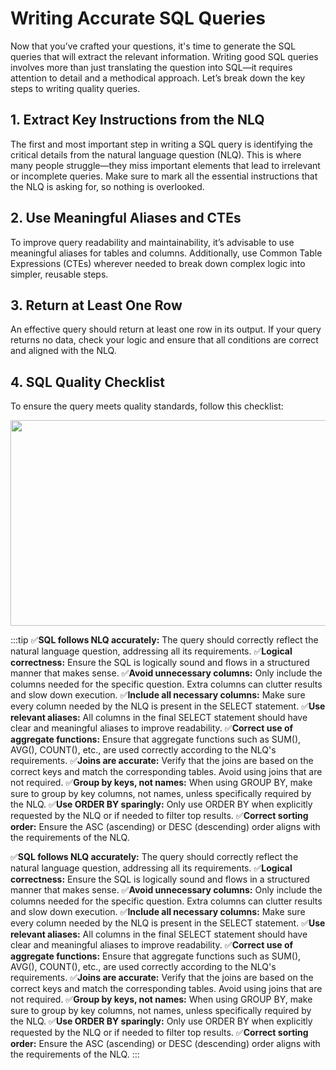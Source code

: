 # Writing Accurate SQL Queries

Now that you’ve crafted your questions, it's time to generate the SQL queries that will extract the relevant information. Writing good SQL queries involves more than just translating the question into SQL—it requires attention to detail and a methodical approach. Let’s break down the key steps to writing quality queries.

## 1. Extract Key Instructions from the NLQ

The first and most important step in writing a SQL query is identifying the critical details from the natural language question (NLQ). This is where many people struggle—they miss important elements that lead to irrelevant or incomplete queries. Make sure to mark all the essential instructions that the NLQ is asking for, so nothing is overlooked.

## 2. Use Meaningful Aliases and CTEs

To improve query readability and maintainability, it’s advisable to use meaningful aliases for tables and columns. Additionally, use Common Table Expressions (CTEs) wherever needed to break down complex logic into simpler, reusable steps.

## 3. Return at Least One Row

An effective query should return at least one row in its output. If your query returns no data, check your logic and ensure that all conditions are correct and aligned with the NLQ.

## 4. SQL Quality Checklist

To ensure the query meets quality standards, follow this checklist:

<img height="329" width="602" src="${PRIVATE_IMAGE_INTRO_4}" />



:::tip
&#x20;  ✅**SQL follows NLQ accurately:**
&#x20;         The query should correctly reflect the natural language question, addressing all its requirements.
&#x20;  ✅**Logical correctness:**
&#x20;         Ensure the SQL is logically sound and flows in a structured manner that makes sense.
&#x20;  ✅**Avoid unnecessary columns:**
&#x20;        Only include the columns needed for the specific question. Extra columns can clutter results and slow down execution.
&#x20;  ✅**Include all necessary columns:**
&#x20;         Make sure every column needed by the NLQ is present in the SELECT statement.
&#x20;  ✅**Use relevant aliases:**
&#x20;         All columns in the final SELECT statement should have clear and meaningful aliases to improve readability.
&#x20;  ✅**Correct use of aggregate functions:**
&#x20;         Ensure that aggregate functions such as SUM(), AVG(), COUNT(), etc., are used correctly according to the NLQ's requirements.
&#x20;  ✅**Joins are accurate:**
&#x20;         Verify that the joins are based on the correct keys and match the corresponding tables. Avoid using joins that are not required.
&#x20;  ✅**Group by keys, not names:**
&#x20;         When using GROUP BY, make sure to group by key columns, not names, unless specifically required by the NLQ.
&#x20;  ✅**Use ORDER BY sparingly:**
&#x20;         Only use ORDER BY when explicitly requested by the NLQ or if needed to filter top results.
&#x20;  ✅**Correct sorting order:**
&#x20;         Ensure the ASC (ascending) or DESC (descending) order aligns with the requirements of the NLQ.

&#x20;   ✅**SQL follows NLQ accurately:**
&#x20;          The query should correctly reflect the natural language question, addressing all its requirements.
&#x20;   ✅**Logical correctness:**
&#x20;          Ensure the SQL is logically sound and flows in a structured manner that makes sense.
&#x20;   ✅**Avoid unnecessary columns:**
&#x20;          Only include the columns needed for the specific question. Extra columns can clutter results and slow down execution.
&#x20;   ✅**Include all necessary columns:**
&#x20;          Make sure every column needed by the NLQ is present in the SELECT statement.
&#x20;   ✅**Use relevant aliases:**
&#x20;          All columns in the final SELECT statement should have clear and meaningful aliases to improve readability.
&#x20;   ✅**Correct use of aggregate functions:**
&#x20;          Ensure that aggregate functions such as SUM(), AVG(), COUNT(), etc., are used correctly according to the NLQ's requirements.
&#x20;   ✅**Joins are accurate:**
&#x20;          Verify that the joins are based on the correct keys and match the corresponding tables. Avoid using joins that are not required.
&#x20;   ✅**Group by keys, not names:**
&#x20;          When using GROUP BY, make sure to group by key columns, not names, unless specifically required by the NLQ.
&#x20;   ✅**Use ORDER BY sparingly:**
&#x20;          Only use ORDER BY when explicitly requested by the NLQ or if needed to filter top results.
&#x20;   ✅**Correct sorting order:**
&#x20;          Ensure the ASC (ascending) or DESC (descending) order aligns with the requirements of the NLQ.
:::